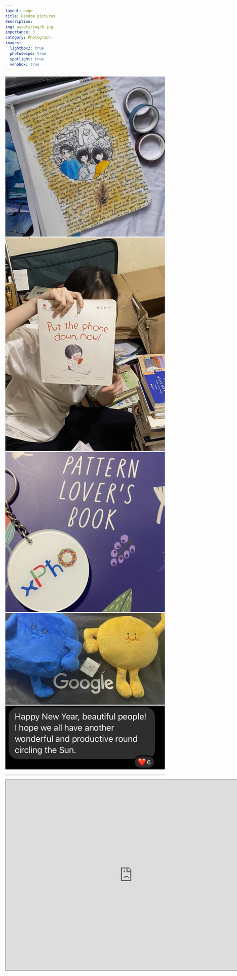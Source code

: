 ```yaml
---
layout: page
title: Random pictures
description:
img: assets/img/6.jpg
importance: 3
category: Photograph
images:
  lightbox2: true
  photoswipe: true
  spotlight: true
  venobox: true
---
```


<!-- ## [Spotlight JS](https://nextapps-de.github.io/spotlight/) -->

<!-- Group 1 -->
<div class="spotlight-group">
    <a class="spotlight" href="images/miscellaneous/2018-CSC.jpg">
        <img src="images/miscellaneous/2018-CSC.jpg" />
    </a>
    <a class="spotlight" href="images/miscellaneous/2024-PTPD.jpg">
        <img src="images/miscellaneous/2024-PTPD.jpg" />
    </a>
    <a class="spotlight" href="images/miscellaneous/2024-xPhO-&-lab.jpg">
        <img src="images/miscellaneous/2024-xPhO-&-lab.jpg" />
    </a>
</div>
<!-- Group 2 -->
<div class="spotlight-group">
    <a class="spotlight" href="images/miscellaneous/2024-GNI.jpg">
        <img src="images/miscellaneous/2024-GNI.jpg" />
    </a>
    <a class="spotlight" href="images/miscellaneous/2025-DrX.jpg">
        <img src="images/miscellaneous/2025-DrX.jpg" />
    </a>
</div>

---

<iframe src="https://calendar.google.com/calendar/embed?height=600&wkst=2&ctz=Asia%2FHo_Chi_Minh&showPrint=0&showTabs=0&title=Tung's%20Availabitlity&src=YW50am5ndjRhbjgwZTRkMzV1ZjNqOG80dmdAZ3JvdXAuY2FsZW5kYXIuZ29vZ2xlLmNvbQ&src=YjVydnNqaXFhNGpra3ZnODkxYmNocjN0MjhAZ3JvdXAuY2FsZW5kYXIuZ29vZ2xlLmNvbQ&color=%23c69080&color=%23ccb9a3" style="border:solid 1px #777" width="800" height="600" frameborder="0" scrolling="no"></iframe>